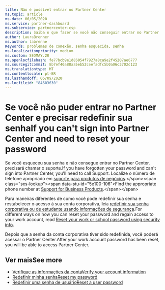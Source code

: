 ```yaml
---
title: Não é possível entrar no Partner Center
ms.topic: article
ms.date: 06/05/2020
ms.service: partner-dashboard
ms.subservice: partnercenter-csp
description: Saiba o que fazer se você não conseguir entrar no Partner Center-inclui informações sobre como redefinir a senha da conta corporativa ou a senha da conta de estudante se você a esqueceu.
author: LauraBrenner
ms.author: labrenne
Keywords: problemas de conexão, senha esquecida, senha
ms.localizationpriority: medium
ms.custom: SEOMAY.20
ms.openlocfilehash: fe77bcb9e1d85054f7927a8ca9e2f45207ae6777
ms.sourcegitcommit: 8b7ef46a88aa5eb52ceefadfc5b0a06c3702d123
ms.translationtype: MT
ms.contentlocale: pt-BR
ms.lasthandoff: 06/09/2020
ms.locfileid: "84603630"
---
```

# <a name="if-you-cant-sign-into-partner-center-and-need-to-reset-your-password"></a><span data-ttu-id="5e100-104">Se você não puder entrar no Partner Center e precisar redefinir sua senha</span><span class="sxs-lookup"><span data-stu-id="5e100-104">If you can't sign into Partner Center and need to reset your password</span></span>

<span data-ttu-id="5e100-105">Se você esqueceu sua senha e não consegue entrar no Partner Center, precisará chamar o suporte.</span><span class="sxs-lookup"><span data-stu-id="5e100-105">If you have forgotten your password and can't sign into Partner Center, you'll need to call Support.</span></span> <span data-ttu-id="5e100-106">Localize o número de telefone apropriado em [suporte para produtos de negócios](https://docs.microsoft.com/microsoft-365/admin/contact-support-for-business-products?view=o365-worldwide&tabs=phone#ID0EAADAAA=Phone_support_).</span><span class="sxs-lookup"><span data-stu-id="5e100-106">Find the appropriate phone number at [Support for Business Products](https://docs.microsoft.com/microsoft-365/admin/contact-support-for-business-products?view=o365-worldwide&tabs=phone#ID0EAADAAA=Phone_support_).</span></span> 

<span data-ttu-id="5e100-107">Para maneiras diferentes de como você pode redefinir sua senha e restabelecer o acesso à sua conta corporativa, leia [redefinir sua senha corporativa ou de estudante usando informações de segurança](https://docs.microsoft.com/azure/active-directory/user-help/active-directory-passwords-update-your-own-password#how-to-change-your-password).</span><span class="sxs-lookup"><span data-stu-id="5e100-107">For different ways on how you can reset your password and regain access to your work account, read [Reset your work or school password using security info](https://docs.microsoft.com/azure/active-directory/user-help/active-directory-passwords-update-your-own-password#how-to-change-your-password).</span></span>

<span data-ttu-id="5e100-108">Depois que a senha da conta corporativa tiver sido redefinida, você poderá acessar o Partner Center.</span><span class="sxs-lookup"><span data-stu-id="5e100-108">After your work account password has been reset, you will be able to access Partner Center.</span></span> 

## <a name="see-more"></a><span data-ttu-id="5e100-109">Ver mais</span><span class="sxs-lookup"><span data-stu-id="5e100-109">See more</span></span>

- [<span data-ttu-id="5e100-110">Verifique as informações da conta</span><span class="sxs-lookup"><span data-stu-id="5e100-110">Verify your account information</span></span>](verification-responses.md)
- [<span data-ttu-id="5e100-111">Redefinir minha senha</span><span class="sxs-lookup"><span data-stu-id="5e100-111">Reset my password</span></span>](reset-my-pasword.md)
- [<span data-ttu-id="5e100-112">Redefinir uma senha de usuário</span><span class="sxs-lookup"><span data-stu-id="5e100-112">Reset a user password</span></span>](reset-a-user-password.md)

